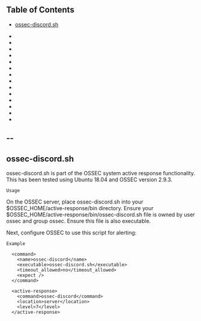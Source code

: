 Table of Contents
-----------------

  * [ossec-discord.sh](#ossec-discord.sh)
  
  
  -
  -
  -
  -
  -
  -
  -
  -
  -
  -
  -
  -
  -
  -
  --
  -
  
  
ossec-discord.sh
----------------

ossec-discord.sh is part of the OSSEC system active response functionality.
This has been tested using Ubuntu 18.04 and OSSEC version 2.9.3.

``Usage``

On the OSSEC server, place ossec-discord.sh into your $OSSEC_HOME/active-response/bin directory. Ensure your $OSSEC_HOME/active-response/bin/ossec-discord.sh
file is owned by user ossec and group ossec. Ensure this file is also executable. 

Next, configure OSSEC to use this script for alerting:

``Example``

```
  <command>
    <name>ossec-discord</name>
    <executable>ossec-discord.sh</executable>
    <timeout_allowed>no</timeout_allowed>
    <expect />
  </command>

  <active-response>
    <command>ossec-discord</command>
    <location>server</location>
    <level>7</level>
  </active-response>
```
